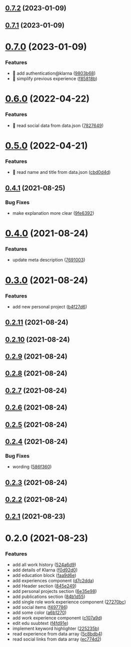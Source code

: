 ## [0.7.2](https://github.com/umutcanbolat/resume/compare/0.7.1...0.7.2) (2023-01-09)

## [0.7.1](https://github.com/umutcanbolat/resume/compare/0.7.0...0.7.1) (2023-01-09)

# [0.7.0](https://github.com/umutcanbolat/resume/compare/0.6.0...0.7.0) (2023-01-09)


### Features

* 🎸 add authentication@klarna ([9803b68](https://github.com/umutcanbolat/resume/commit/9803b681c5ef09676e79a513769e4cf9c23b9489))
* 🎸 simplify previous experience ([f85818b](https://github.com/umutcanbolat/resume/commit/f85818b2cb70153bb263a8ea6b37599dd7cf4b78))

# [0.6.0](https://github.com/umutcanbolat/resume/compare/0.5.0...0.6.0) (2022-04-22)


### Features

* 🎸 read social data from data.json ([7827649](https://github.com/umutcanbolat/resume/commit/78276499eb881376e9eb2dcde418a354eb31d2df))

# [0.5.0](https://github.com/umutcanbolat/resume/compare/0.4.1...0.5.0) (2022-04-21)


### Features

* 🎸 read name and title from data.json ([cbd0d4d](https://github.com/umutcanbolat/resume/commit/cbd0d4dde2c54f89e7429822187a35fdd2c5b367))

## [0.4.1](https://github.com/umutcanbolat/resume/compare/0.4.0...0.4.1) (2021-08-25)


### Bug Fixes

* make explanation more clear ([9fe6392](https://github.com/umutcanbolat/resume/commit/9fe6392aa9e9d16c6965e7fa24773ad2ef7d7b21))

# [0.4.0](https://github.com/umutcanbolat/resume/compare/0.3.0...0.4.0) (2021-08-24)


### Features

* update meta description ([7691003](https://github.com/umutcanbolat/resume/commit/769100337a4670f6654083bd54ca805daacbc42c))

# [0.3.0](https://github.com/umutcanbolat/resume/compare/0.2.11...0.3.0) (2021-08-24)


### Features

* add new personal project ([b4f27d6](https://github.com/umutcanbolat/resume/commit/b4f27d630477cdcf4f26e7b4d46e9a6c93e341bd))

## [0.2.11](https://github.com/umutcanbolat/resume/compare/0.2.10...0.2.11) (2021-08-24)

## [0.2.10](https://github.com/umutcanbolat/resume/compare/0.2.9...0.2.10) (2021-08-24)

## [0.2.9](https://github.com/umutcanbolat/resume/compare/0.2.8...0.2.9) (2021-08-24)

## [0.2.8](https://github.com/umutcanbolat/resume/compare/0.2.7...0.2.8) (2021-08-24)

## [0.2.7](https://github.com/umutcanbolat/resume/compare/0.2.6...0.2.7) (2021-08-24)

## [0.2.6](https://github.com/umutcanbolat/resume/compare/0.2.5...0.2.6) (2021-08-24)

## [0.2.5](https://github.com/umutcanbolat/resume/compare/0.2.4...0.2.5) (2021-08-24)

## [0.2.4](https://github.com/umutcanbolat/resume/compare/0.2.3...0.2.4) (2021-08-24)


### Bug Fixes

* wording ([586f360](https://github.com/umutcanbolat/resume/commit/586f360c2af369c44348ba8de12f541d9480366f))

## [0.2.3](https://github.com/umutcanbolat/resume/compare/0.2.2...0.2.3) (2021-08-24)

## [0.2.2](https://github.com/umutcanbolat/resume/compare/0.2.1...0.2.2) (2021-08-24)

## [0.2.1](https://github.com/umutcanbolat/resume/compare/0.2.0...0.2.1) (2021-08-23)

# 0.2.0 (2021-08-23)


### Features

* add all work history ([524a6d9](https://github.com/umutcanbolat/resume/commit/524a6d90ebfa92496bede87c1dc5c58ce4f764b6))
* add details of Klarna ([f0d92d0](https://github.com/umutcanbolat/resume/commit/f0d92d0dd0f75acbb542b0d21f9d0e2eb896a4f3))
* add education block ([faa9d6e](https://github.com/umutcanbolat/resume/commit/faa9d6eff926dc979e24de8b749025b01b90f29d))
* add experiences component ([d7c2dda](https://github.com/umutcanbolat/resume/commit/d7c2ddab3b42ee01b12482c069f69fedbcf50903))
* add Header section ([845e249](https://github.com/umutcanbolat/resume/commit/845e24917cc0261775ca1ba68ff7d4c8efd6510f))
* add personal projects section ([6e35e98](https://github.com/umutcanbolat/resume/commit/6e35e9869d9ddfaa1b72974625b65782e4ccddb7))
* add publications section ([84b1d55](https://github.com/umutcanbolat/resume/commit/84b1d55d0022ef76173c5e3eab08e0507caa368e))
* add single role work experience component ([27270bc](https://github.com/umutcanbolat/resume/commit/27270bc9fb6d3b24850d02ca706de7a864a51787))
* add social items ([f497786](https://github.com/umutcanbolat/resume/commit/f4977863e16065f125a804c96a184526daabd19c))
* add some color ([a6b1270](https://github.com/umutcanbolat/resume/commit/a6b1270bd01d85ffdf97a66f9b2dc1a42763200f))
* add work experience component ([c107a9d](https://github.com/umutcanbolat/resume/commit/c107a9d8e783e482582d8138b6a084215e794a01))
* edit edu suubtext ([f4fd91e](https://github.com/umutcanbolat/resume/commit/f4fd91ea5dc417caffd63fef4c8bd50187fa6ede))
* implement keyword highlighter ([225235b](https://github.com/umutcanbolat/resume/commit/225235b5ae2e3d01d76937d78382eb6e2565bc23))
* read experience from data array ([5c8bdb4](https://github.com/umutcanbolat/resume/commit/5c8bdb42f6e1bb7eecdd40b4addc93b89583c16e))
* read social links from data array ([ec774d2](https://github.com/umutcanbolat/resume/commit/ec774d2f7321ff4ab93e59b32e5329628eb06c43))

